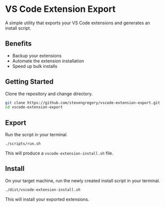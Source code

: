 # VS Code Extension Export

A simple utility that exports your VS Code extensions and generates an install script.

## Benefits

- Backup your extensions
- Automate the extension installation
- Speed up bulk installs

## Getting Started

Clone the repository and change directory.

```bash
git clone https://github.com/stevengregory/vscode-extension-export.git
cd vscode-extension-export
```

## Export

Run the script in your terminal.

```bash
./scripts/run.sh
```

This will produce a `vscode-extension-install.sh` file.

## Install

On your target machine, run the newly created install script in your terminal.

```bash
./dist/vscode-extension-install.sh
```

This will install your exported extensions.
